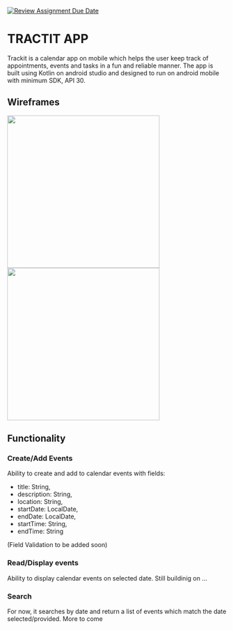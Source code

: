 [![Review Assignment Due Date](https://classroom.github.com/assets/deadline-readme-button-24ddc0f5d75046c5622901739e7c5dd533143b0c8e959d652212380cedb1ea36.svg)](https://classroom.github.com/a/ZX5kW5CC)
# TRACTIT APP

Trackit is a calendar app on mobile which helps the user keep track of appointments, events and tasks in a fun and reliable manner. The app is built using Kotlin on android studio and designed to run on android mobile with minimum SDK, API 30.

## Wireframes

<img src= "https://github.com/mobile-app-dev-1/mobileapp-Ursula100/assets/122871659/384ead06-c05a-44dc-9221-59debe27d220" width ="350" length = "1200" >
<img src= "https://github.com/mobile-app-dev-1/mobileapp-Ursula100/assets/122871659/ce07f5d2-e314-4227-9ba6-b23b79f73b6c" width ="350" length = "1200" >

## Functionality

### Create/Add Events
Ability to create and add to calendar events with fields:
- title: String,
- description: String,
- location: String,
- startDate: LocalDate,
- endDate: LocalDate,
- startTime: String,
- endTime: String

(Field Validation to be added soon)

### Read/Display events
Ability to display calendar events on selected date.
Still buildinig on ...

### Search
For now, it searches by date and return a list of events which match the date selected/provided.
More to come